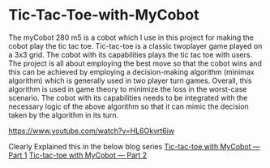 # Tic-Tac-Toe-with-MyCobot

The myCobot 280 m5 is a cobot which I use in this project for making the cobot play the tic tac toe. Tic-tac-toe is a classic twoplayer game played on a 3x3 grid. The cobot with its capabilities
plays the tic tac toe with users. The project is all about employing the best move so that the cobot wins and this can be achieved by employing a decision-making algorithm (minimax algorithm) which
is generally used in two player turn games. Overall, this algorithm is used in game theory to minimize the loss in the worst-case scenario. The cobot with its capabilities needs to be integrated with the
necessary logic of the above algorithm so that it can mimic the decision taken by the algorithm in its turn.

https://www.youtube.com/watch?v=HL6Okvrt6iw

Clearly Explained this in the below blog series
[Tic-tac-toe with MyCobot — Part 1](https://medium.com/@karteekmenda93/tic-tac-toe-with-mycobot-part-1-71e9ab2f1432)
[Tic-tac-toe with MyCobot — Part 2](https://medium.com/@karteekmenda93/tic-tac-toe-with-mycobot-part-2-aba39fcf7811)
